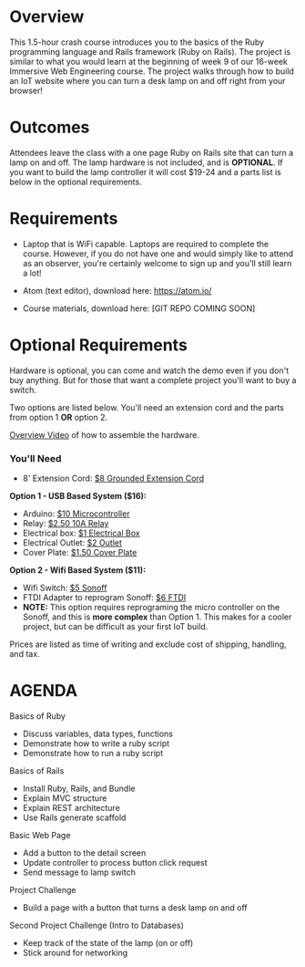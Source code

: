 # Overview

This 1.5-hour crash course introduces you to the basics of the Ruby programming language and Rails framework (Ruby on Rails). The project is similar to what you would learn at the beginning of week 9 of our 16-week Immersive Web Engineering course. The project walks through how to build an IoT website where you can turn a desk lamp on and off right from your browser!

# Outcomes

Attendees leave the class with a one page Ruby on Rails site that can turn a lamp on and off. The lamp hardware is not included, and is **OPTIONAL**. If you want to build the lamp controller it will cost $19-24 and a parts list is below in the optional requirements.

# Requirements

 * Laptop that is WiFi capable. Laptops are required to complete the course. However, if you do not have one and would simply like to attend as an observer, you're certainly welcome to sign up and you'll still learn a lot!

 * Atom (text editor), download here: https://atom.io/

 * Course materials, download here: [GIT REPO COMING SOON]

# Optional Requirements

Hardware is optional, you can come and watch the demo even if you don't buy anything. But for those that want a complete project you'll want to buy a switch.

Two options are listed below. You'll need an extension cord and the parts from option 1 __OR__ option 2.

[Overview Video]() of how to assemble the hardware.

### You'll Need

* 8' Extension Cord: [$8 Grounded Extension Cord](http://www.homedepot.com/p/GE-8-ft-3-Outlet-Grounded-Office-Extension-Cord-50251/203806463)

__Option 1 - USB Based System ($16):__

* Arduino: [$10 Microcontroller](https://www.amazon.com/Elegoo-ATmega328P-ATMEGA16U2-Compatible-Arduino/dp/B01EWOE0UU/ref=sr_1_5?ie=UTF8&qid=1494870395&sr=8-5&keywords=arduino)
* Relay: [$2.50 10A Relay](https://www.amazon.com/TOOGOO-2-Channel-Module-Arduino-Electronic/dp/B00MN91LOA/ref=sr_1_24?s=hi&ie=UTF8&qid=1494870792&sr=1-24&keywords=arduino+relay+board)
* Electrical box: [$1 Electrical Box](http://www.homedepot.com/p/1-Gang-14-cu-in-Old-Work-Box-B114RB/100404027)
* Electrical Outlet: [$2 Outlet](http://www.homedepot.com/p/Leviton-Prograde-15-Amp-Double-Pole-Duplex-Outlet-White-R62-CBR15-00W/202066707)
* Cover Plate: [$1.50 Cover Plate](http://www.homedepot.com/p/Leviton-Decora-2-Gang-Midway-1-Duplex-Outlet-Combination-Nylon-Wall-Plate-White-R52-PJ826-00W/202059789)

__Option 2 - Wifi Based System ($11):__

* Wifi Switch: [$5 Sonoff](https://www.itead.cc/sonoff-wifi-wireless-switch.html)
* FTDI Adapter to reprogram Sonoff: [$6 FTDI](https://www.amazon.com/HiLetgo-Ft232rl-Serial-Adapter-Arduino/dp/B00IJXZQ7C/)
* __NOTE:__ This option requires reprograming the micro controller on the Sonoff, and this is __more complex__ than Option 1. This makes for a cooler project, but can be difficult as your first IoT build.

Prices are listed as time of writing and exclude cost of shipping, handling, and tax.

# AGENDA

Basics of Ruby

 * Discuss variables, data types, functions
 * Demonstrate how to write a ruby script
 * Demonstrate how to run a ruby script

Basics of Rails

 * Install Ruby, Rails, and Bundle
 * Explain MVC structure
 * Explain REST architecture
 * Use Rails generate scaffold

Basic Web Page

 * Add a button to the detail screen
 * Update controller to process button click request
 * Send message to lamp switch

Project Challenge

 * Build a page with a button that turns a desk lamp on and off

Second Project Challenge (Intro to Databases)

 * Keep track of the state of the lamp (on or off)
 * Stick around for networking
